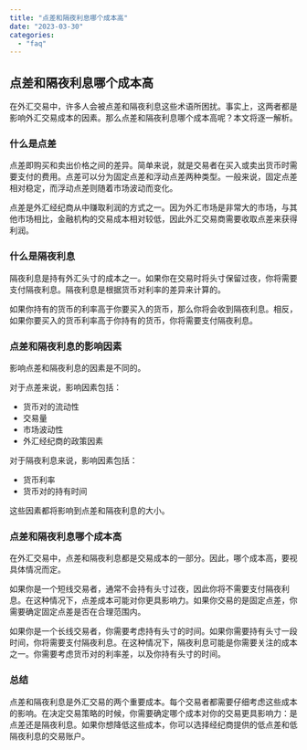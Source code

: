 ```yaml
---
title: "点差和隔夜利息哪个成本高"
date: "2023-03-30"
categories: 
  - "faq"
---
```


## 点差和隔夜利息哪个成本高

在外汇交易中，许多人会被点差和隔夜利息这些术语所困扰。事实上，这两者都是影响外汇交易成本的因素。那么点差和隔夜利息哪个成本高呢？本文将逐一解析。

### 什么是点差

点差即购买和卖出价格之间的差异。简单来说，就是交易者在买入或卖出货币时需要支付的费用。点差可以分为固定点差和浮动点差两种类型。一般来说，固定点差相对稳定，而浮动点差则随着市场波动而变化。

点差是外汇经纪商从中赚取利润的方式之一。因为外汇市场是非常大的市场，与其他市场相比，金融机构的交易成本相对较低，因此外汇交易商需要收取点差来获得利润。

### 什么是隔夜利息

隔夜利息是持有外汇头寸的成本之一。如果你在交易时将头寸保留过夜，你将需要支付隔夜利息。隔夜利息是根据货币对利率的差异来计算的。

如果你持有的货币的利率高于你要买入的货币，那么你将会收到隔夜利息。相反，如果你要买入的货币利率高于你持有的货币，你将需要支付隔夜利息。

### 点差和隔夜利息的影响因素

影响点差和隔夜利息的因素是不同的。

对于点差来说，影响因素包括：

- 货币对的流动性
- 交易量
- 市场波动性
- 外汇经纪商的政策因素

对于隔夜利息来说，影响因素包括：

- 货币利率
- 货币对的持有时间

这些因素都将影响到点差和隔夜利息的大小。

### 点差和隔夜利息哪个成本高

在外汇交易中，点差和隔夜利息都是交易成本的一部分。因此，哪个成本高，要视具体情况而定。

如果你是一个短线交易者，通常不会持有头寸过夜，因此你将不需要支付隔夜利息。在这种情况下，点差成本可能对你更具影响力。如果你交易的是固定点差，你需要确定固定点差是否在合理范围内。

如果你是一个长线交易者，你需要考虑持有头寸的时间。如果你需要持有头寸一段时间，你将需要支付隔夜利息。在这种情况下，隔夜利息可能是你需要关注的成本之一。你需要考虑货币对的利率差，以及你持有头寸的时间。

### 总结

点差和隔夜利息是外汇交易的两个重要成本。每个交易者都需要仔细考虑这些成本的影响。在决定交易策略的时候，你需要确定哪个成本对你的交易更具影响力：是点差还是隔夜利息。如果你想降低这些成本，你可以选择经纪商提供的低点差和低隔夜利息的交易账户。
